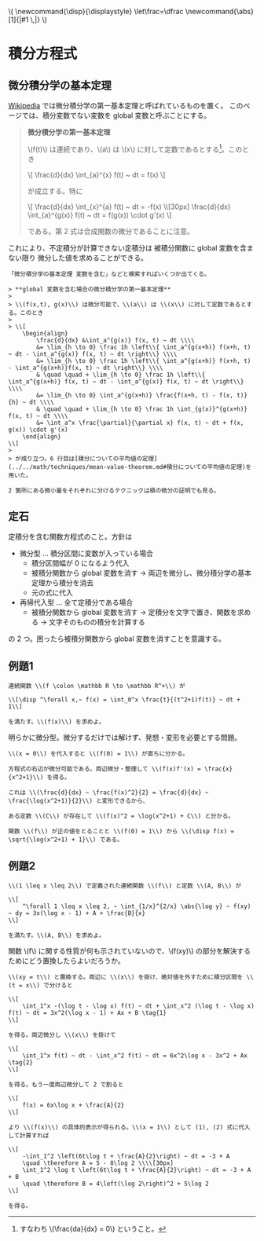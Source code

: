 \\(
    \newcommand{\disp}{\displaystyle}
    \let\frac=\dfrac
    \newcommand{\abs}[1]{|#1 \\,|}
\\)

# 積分方程式

## 微分積分学の基本定理

[Wikipedia](https://ja.wikipedia.org/wiki/微分積分学の基本定理#連続関数の不定積分が微分可能であること) では微分積分学の第一基本定理と呼ばれているものを置く。
このページでは、積分変数でない変数を global 変数と呼ぶことにする。

> **微分積分学の第一基本定理**
>
> \\(f(t)\\) は連続であり、\\(a\\) は \\(x\\) に対して定数であるとする[^1]。このとき
>
> \\[ \frac{d}{dx} \int_{a}^{x} f(t) ~ dt = f(x) \\]
>
> が成立する。特に
>
> \\[
>     \frac{d}{dx} \int_{x}^{a} f(t) ~ dt = -f(x) \\\\[30px]
>     \frac{d}{dx} \int_{a}^{g(x)} f(t) ~ dt = f(g(x)) \cdot g'(x)
> \\]
>
> である。第 2 式は合成関数の微分であることに注意。
>
> [^1]: すなわち \\(\frac{da}{dx} = 0\\) ということ。

これにより、不定積分が計算できない定積分は <uj>被積分関数に global 変数を含まない限り</uj> 微分した値を求めることができる。

```admonish title="被積分関数に global 変数を含む場合" collapsible=true
「微分積分学の基本定理 変数を含む」などと検索すればいくつか出てくる。

> **global 変数を含む場合の微分積分学の第一基本定理**
>
> \\(f(x,t), g(x)\\) は微分可能で、\\(a\\) は \\(x\\) に対して定数であるとする。このとき
>
> \\[
    \begin{align}
        \frac{d}{dx} &\int_a^{g(x)} f(x, t) ~ dt \\\\
        &= \lim_{h \to 0} \frac 1h \left\\{ \int_a^{g(x+h)} f(x+h, t) ~ dt - \int_a^{g(x)} f(x, t) ~ dt \right\\} \\\\
        &= \lim_{h \to 0} \frac 1h \left\\{ \int_a^{g(x+h)} f(x+h, t) - \int_a^{g(x+h)}f(x, t) ~ dt \right\\} \\\\
        & \quad \quad + \lim_{h \to 0} \frac 1h \left\\{ \int_a^{g(x+h)} f(x, t) ~ dt - \int_a^{g(x)} f(x, t) ~ dt \right\\} \\\\
        &= \lim_{h \to 0} \int_a^{g(x+h)} \frac{f(x+h, t) - f(x, t)}{h} ~ dt \\\\
        & \quad \quad + \lim_{h \to 0} \frac 1h \int_{g(x)}^{g(x+h)} f(x, t) ~ dt \\\\
        &= \int_a^x \frac{\partial}{\partial x} f(x, t) ~ dt + f(x, g(x)) \cdot g'(x)
    \end{align}
\\]
> 
> が成り立つ。6 行目は[積分についての平均値の定理](../../math/techniques/mean-value-theorem.md#積分についての平均値の定理)を用いた。

2 箇所にある微小量をそれぞれに分けるテクニックは積の微分の証明でも見る。
```


## 定石

定積分を含む関数方程式のこと。方針は

+ 微分型 ... 積分区間に変数が入っている場合
    - 積分区間幅が 0 になるよう代入
    - 被積分関数から global 変数を消す → 両辺を微分し、微分積分学の基本定理から積分を消去
    - 元の式に代入
+ 再帰代入型 ... 全て定積分である場合
    - 被積分関数から global 変数を消す → 定積分を文字で置き、関数を求める → 文字そのものの積分を計算する

の 2 つ。困ったら被積分関数から global 変数を消すことを意識する。

## 例題1

```admonish question title="横浜国立大学・理系 2024年"
連続関数 \\(f \colon \mathbb R \to \mathbb R^+\\) が

\\[\disp ^\forall x,~ f(x) = \int_0^x \frac{t}{(t^2+1)f(t)} ~ dt + 1\\]

を満たす。\\(f(x)\\) を求めよ。
```

明らかに微分型。微分するだけでは解けず、発想・変形を必要とする問題。

```admonish success title="解答" collapsible=true
\\(x = 0\\) を代入すると \\(f(0) = 1\\) が直ちに分かる。

方程式の右辺が微分可能である。両辺微分・整理して \\(f(x)f'(x) = \frac{x}{x^2+1}\\) を得る。

これは \\(\frac{d}{dx} ~ \frac{f(x)^2}{2} = \frac{d}{dx} ~ \frac{\log(x^2+1)}{2}\\) と変形できるから、

ある定数 \\(C\\) が存在して \\(f(x)^2 = \log(x^2+1) + C\\) と分かる。

関数 \\(f\\) が正の値をとることと \\(f(0) = 1\\) から \\(\disp f(x) = \sqrt{\log(x^2+1) + 1}\\) である。
```


## 例題2

```admonish question title="東京工業大学 2019年"
\\(1 \leq x \leq 2\\) で定義された連続関数 \\(f\\) と定数 \\(A, B\\) が

\\[
    ^\forall 1 \leq x \leq 2, ~ \int_{1/x}^{2/x} \abs{\log y} ~ f(xy) ~ dy = 3x(\log x - 1) + A + \frac{B}{x}
\\]

を満たす。\\(A, B\\) を求めよ。
```

関数 \\(f\\) に関する性質が何も示されていないので、\\(f(xy)\\) の部分を解決するためにどう置換したらよいだろうか。

```admonish title="解答" collapsible=true
\\(xy = t\\) と置換する。両辺に \\(x\\) を掛け、絶対値を外すために積分区間を \\(t = x\\) で分けると

\\[
    \int_1^x -(\log t - \log x) f(t) ~ dt + \int_x^2 (\log t - \log x) f(t) ~ dt = 3x^2(\log x - 1) + Ax + B \tag{1}
\\]

を得る。両辺微分し \\(x\\) を掛けて

\\[
    \int_1^x f(t) ~ dt - \int_x^2 f(t) ~ dt = 6x^2\log x - 3x^2 + Ax \tag{2}
\\]

を得る。もう一度両辺微分して 2 で割ると

\\[
    f(x) = 6x\log x + \frac{A}{2}
\\]

より \\(f(x)\\) の具体的表示が得られる。\\(x = 1\\) として (1), (2) 式に代入して計算すれば

\\[
    -\int_1^2 \left(6t\log t + \frac{A}{2}\right) ~ dt = -3 + A
    \quad \therefore A = 5 - 8\log 2 \\\\[30px]
    \int_1^2 \log t \left(6t\log t + \frac{A}{2}\right) ~ dt = -3 + A + B
    \quad \therefore B = 4\left(\log 2\right)^2 + 5\log 2
\\]

を得る。
```
